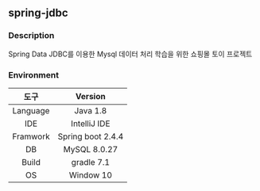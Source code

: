 ## spring-jdbc

### Description
  Spring Data JDBC를 이용한 Mysql 데이터 처리 학습을 위한 쇼핑몰 토이 프로젝트
  
  
### Environment
  |도구|Version|
  |:---:|:---:|
  |Language|Java 1.8|
  |IDE|IntelliJ IDE|
  |Framwork|Spring boot 2.4.4|
  |DB|MySQL 8.0.27|
  |Build|gradle 7.1|
  |OS|Window 10|
